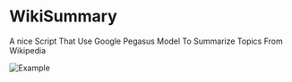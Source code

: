 # WikiSummary
A nice Script That Use Google Pegasus Model To Summarize Topics From Wikipedia


![Example](https://user-images.githubusercontent.com/39972445/138176538-95dfd5fa-9deb-44a6-b24f-04a7cf8195b3.PNG)
